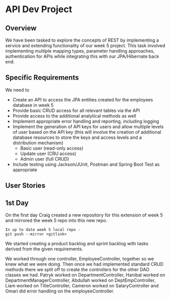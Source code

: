 # API Dev Project

## Overview
We have been tasked to explore the concepts of REST by implementing a service and extending functionality of our week 5 project.
This task involved implementing multiple mapping types, parameter handling approaches, authentication for APIs while integrating this with our JPA/Hibernate back end.

## Specific Requirements
We need to 
- Create an API to access the JPA entities created for the employees database in week 5
- Provide basic CRUD access for all relevant tables via the API
- Provide access to the additional analytical methods as well
- Implement appropriate error handling and reporting, including logging
- Implement the generation of API keys for users and allow multiple levels of user based on the API key (this will involve the creation of additional database resources to store the keys and access levels and a distribution mechanism)
    - Basic user (read-only access)
    - Update user (CRU access)
    - Admin user (full CRUD)
- Include testing using Jackson/JUnit, Postman and Spring Boot Test as appropriate

## User Stories

## 1st Day

On the first day Craig created a new repository for this extension of week 5 and mirrored the week 5 repo into this new repo.
```
In up to date week 5 local repo -
git push --mirror <gitlink> 
```

We started creating a product backlog and sprint backlog with tasks derived from the given requirements.

We worked through one controller, EmployeeController, together so we knew what we were doing. Then once we had implemented standard CRUD methods there we split off to create the controllers for the other DAO classes we had.
Patryk worked on DepartmentController, Hanibal worked on DepartmentManagerController, Abdullah worked on DeptEmpController, Liam worked on TitleController, Cameron worked on SalaryController and Omari did error handling on the employeeController.

